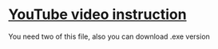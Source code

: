 # [YouTube video instruction](https://www.youtube.com/watch?v=ON3DEUSm6_w)
You need two of this file, also you can download .exe version
